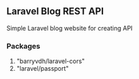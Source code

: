 
## Laravel Blog REST API

Simple Laravel blog website for creating API

### Packages
01. "barryvdh/laravel-cors"
02. "laravel/passport"
